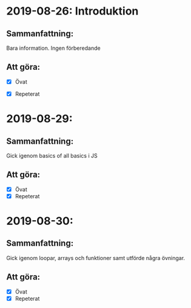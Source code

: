 # **2019-08-26**: Introduktion
## **Sammanfattning:**
Bara information. Ingen förberedande

## Att göra:
- [X] Övat
- [X] Repeterat


# **2019-08-29**:
## **Sammanfattning:**

Gick igenom basics of all basics i JS

## Att göra:
- [X] Övat
- [X] Repeterat

# **2019-08-30**:
## **Sammanfattning:**
Gick igenom loopar, arrays och funktioner samt utförde några övningar.

## Att göra:
- [X] Övat
- [X] Repeterat